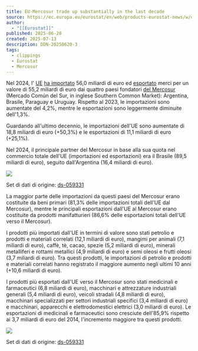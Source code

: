 ```yaml
---
title: EU-Mercosur trade up substantially in the last decade
source: https://ec.europa.eu/eurostat/en/web/products-eurostat-news/w/ddn-20250620-3
author:
  - "[[Eurostat]]"
published: 2025-06-20
created: 2025-07-13
description: DDN-20250620-3
tags:
  - clippings
  - Eurostat
  - Mercosur
---
```


Nel 2024, l' [UE](https://ec.europa.eu/eurostat/statistics-explained/index.php?title=Glossary:European_Union_\(EU\)) [ha importato](https://ec.europa.eu/eurostat/statistics-explained/index.php?title=Glossary:Import) 56,0 miliardi di euro ed [esportato](https://ec.europa.eu/eurostat/statistics-explained/index.php?title=Glossary:Export) merci per un valore di 55,2 miliardi di euro dai quattro paesi fondatori [del Mercosur](https://ec.europa.eu/eurostat/statistics-explained/index.php?title=Glossary:Mercosur) (Mercado Común del Sur, in inglese Southern Common Market): Argentina, Brasile, Paraguay e Uruguay. Rispetto al 2023, le importazioni sono aumentate del 4,2%, mentre le esportazioni sono leggermente diminuite dell'1,3%.

Guardando all'ultimo decennio, le importazioni dell'UE sono aumentate di 18,8 miliardi di euro (+50,3%) e le esportazioni di 11,1 miliardi di euro (+25,1%).

Nel 2024, il principale partner del Mercosur in base alla sua quota nel commercio totale dell'UE (importazioni ed esportazioni) era il Brasile (89,5 miliardi di euro), seguito dall'Argentina (16,4 miliardi di euro).

![](https://ec.europa.eu/eurostat/documents/4187653/20614069/eu-trade-goods-mercosur-2014-2024.jpg)
 

Set di dati di origine: [ds-059331](https://ec.europa.eu/eurostat/databrowser/bookmark/03a61861-f05e-42ba-a565-26b777504f2e?lang=en)

La maggior parte delle importazioni da questi paesi del Mercosur erano costituite da beni primari (81,3% delle importazioni totali dell'UE dal Mercosur), mentre le principali esportazioni dall'UE al Mercosur erano costituite da prodotti manifatturieri (86,6% delle esportazioni totali dell'UE verso il Mercosur).

I prodotti più importati dall'UE in termini di valore sono stati petrolio e prodotti e materiali correlati (12,1 miliardi di euro), mangimi per animali (7,1 miliardi di euro), caffè, tè, cacao, spezie (5,2 miliardi di euro), minerali metalliferi e rottami metallici (4,9 miliardi di euro) e semi oleosi e frutti oleosi (3,7 miliardi di euro). Tra questi prodotti, le importazioni di petrolio e prodotti e materiali correlati hanno registrato il maggiore aumento negli ultimi 10 anni (+10,6 miliardi di euro).

I prodotti più esportati dall'UE verso il Mercosur sono stati medicinali e farmaceutici (6,8 miliardi di euro), macchinari e attrezzature industriali generali (5,4 miliardi di euro), veicoli stradali (4,8 miliardi di euro), macchinari specializzati per settori industriali specifici (3,4 miliardi di euro) e macchinari, apparecchi e elettrodomestici elettrici (3,0 miliardi di euro). Le esportazioni di medicinali e farmaceutici sono cresciute dell'85,9% rispetto ai 3,7 miliardi di euro del 2014, l'incremento maggiore tra questi prodotti.

![](https://ec.europa.eu/eurostat/documents/4187653/20614069/most-traded-goods-eu-mercosur-2024.jpg)

Set di dati di origine: [ds-059331](https://ec.europa.eu/eurostat/databrowser/bookmark/8083f246-f253-4aeb-b57a-1d0c3283f96b?lang=en)